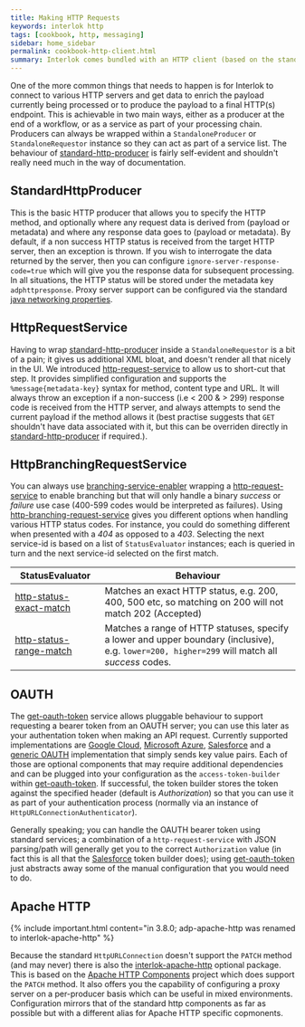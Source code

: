 ```yaml
---
title: Making HTTP Requests
keywords: interlok http
tags: [cookbook, http, messaging]
sidebar: home_sidebar
permalink: cookbook-http-client.html
summary: Interlok comes bundled with an HTTP client (based on the standard JRE HttpURLConnection) which can be used to interact with API interfaces or external systems.
---
```


One of the more common things that needs to happen is for Interlok to connect to various HTTP servers and get data to enrich the payload currently being processed or to produce the payload to a final HTTP(s) endpoint. This is achievable in two main ways, either as a producer at the end of a workflow, or as a service as part of your processing chain. Producers can always be wrapped within a `StandaloneProducer` or `StandaloneRequestor` instance so they can act as part of a service list. The behaviour of [standard-http-producer][] is fairly self-evident and shouldn't really need much in the way of documentation.

## StandardHttpProducer

This is the basic HTTP producer that allows you to specify the HTTP method, and optionally where any request data is derived from (payload or metadata) and where any response data goes to (payload or metadata). By default, if a non success HTTP status is received from the target HTTP server, then an exception is thrown. If you wish to interrogate the data returned by the server, then you can configure `ignore-server-response-code=true` which will give you the response data for subsequent processing. In all situations, the HTTP status will be stored under the metadata key `adphttpresponse`. Proxy server support can be configured via the standard [java networking properties][].

## HttpRequestService

Having to wrap [standard-http-producer][] inside a `StandaloneRequestor` is a bit of a pain; it gives us additional XML bloat, and doesn't render all that nicely in the UI. We introduced [http-request-service][] to allow us to short-cut that step. It provides simplified configuration and supports the `%message{metadata-key}` syntax for method, content type and URL. It will always throw an exception if a non-success (i.e < 200 & > 299) response code is received from the HTTP server, and always attempts to send the current payload if the method allows it (best practise suggests that `GET` shouldn't have data associated with it, but this can be overriden directly in [standard-http-producer][] if required.).

## HttpBranchingRequestService

You can always use [branching-service-enabler][] wrapping a [http-request-service][] to enable branching but that will only handle a binary _success_ or _failure_ use case (400-599 codes would be interpreted as failures). Using [http-branching-request-service][] gives you different options when handling various HTTP status codes. For instance, you could do something different when presented with a _404_ as opposed to a _403_. Selecting the next service-id is based on a list of `StatusEvaluator` instances; each is queried in turn and the next service-id selected on the first match.

| StatusEvaluator | Behaviour |
|----|----|
|[http-status-exact-match][] | Matches an exact HTTP status, e.g. 200, 400, 500 etc, so matching on 200 will not match 202 (Accepted) |
|[http-status-range-match][] | Matches a range of HTTP statuses, specify a lower and upper boundary (inclusive), e.g. `lower=200, higher=299` will match all _success_ codes. |

## OAUTH

The [get-oauth-token][] service allows pluggable behaviour to support requesting a bearer token from an OAUTH server; you can use this later as your authentation token when making an API request. Currently supported implementations are [Google Cloud][], [Microsoft Azure][], [Salesforce][] and a [generic OAUTH][] implementation that simply sends key value pairs. Each of those are optional components that may require additional dependencies and can be plugged into your configuration as the `access-token-builder` within [get-oauth-token][]. If successful, the token builder stores the token against the specified header (default is _Authorization_) so that you can use it as part of your authentication process (normally via an instance of `HttpURLConnectionAuthenticator`).

Generally speaking; you can handle the OAUTH bearer token using standard services; a combination of a `http-request-service` with JSON parsing/path will generally get you to the correct `Authorization` value (in fact this is all that the [Salesforce][] token builder does); using [get-oauth-token][] just abstracts away some of the manual configuration that you would need to do.

## Apache HTTP

{% include important.html content="in 3.8.0; adp-apache-http was renamed to interlok-apache-http" %}

Because the standard `HttpURLConnection` doesn't support the `PATCH` method (and may never) there is also the [interlok-apache-http][] optional package. This is based on the [Apache HTTP Components][] project which does support the `PATCH` method. It also offers you the capability of configuring a proxy server on a per-producer basis which can be useful in mixed environments. Configuration mirrors that of the standard http components as far as possible but with a different alias for Apache HTTP specific copmonents.


[interlok-apache-http]: https://nexus.adaptris.net/nexus/content/groups/public/com/adaptris/interlok-apache-http/
[Apache HTTP Components]: http://hc.apache.org/
[Salesforce]: https://nexus.adaptris.net/nexus/content/groups/public/com/adaptris/interlok-oauth-salesforce/
[Microsoft Azure]: https://nexus.adaptris.net/nexus/content/groups/public/com/adaptris/interlok-oauth-azure/
[generic OAUTH]: https://nexus.adaptris.net/nexus/content/groups/public/com/adaptris/interlok-oauth-generic/
[Google Cloud]: https://nexus.adaptris.net/nexus/content/groups/public/com/adaptris/interlok-oauth-gcloud/
[get-oauth-token]: https://nexus.adaptris.net/nexus/content/sites/javadocs/com/adaptris/interlok-core/3.8-SNAPSHOT/com/adaptris/core/http/oauth/GetOauthToken.html
[standard-http-producer]: https://nexus.adaptris.net/nexus/content/sites/javadocs/com/adaptris/interlok-core/3.8-SNAPSHOT/com/adaptris/core/http/client/net/StandardHttpProducer.html
[http-request-service]: https://nexus.adaptris.net/nexus/content/sites/javadocs/com/adaptris/interlok-core/3.8-SNAPSHOT/com/adaptris/core/http/client/net/HttpRequestService.html
[http-status-exact-match]: https://nexus.adaptris.net/nexus/content/sites/javadocs/com/adaptris/interlok-core/3.8-SNAPSHOT/com/adaptris/core/http/client/ExactMatch.html
[http-status-range-match]: https://nexus.adaptris.net/nexus/content/sites/javadocs/com/adaptris/interlok-core/3.8-SNAPSHOT/com/adaptris/core/http/client/RangeMatch.html
[java networking properties]: https://docs.oracle.com/javase/8/docs/api/java/net/doc-files/net-properties.html
[branching-service-enabler]: https://nexus.adaptris.net/nexus/content/sites/javadocs/com/adaptris/interlok-core/3.8-SNAPSHOT/com/adaptris/core/services/BranchingServiceEnabler.html
[http-branching-request-service]: https://nexus.adaptris.net/nexus/content/sites/javadocs/com/adaptris/interlok-core/3.8-SNAPSHOT/com/adaptris/core/http/client/net/BranchingHttpRequestService.html
